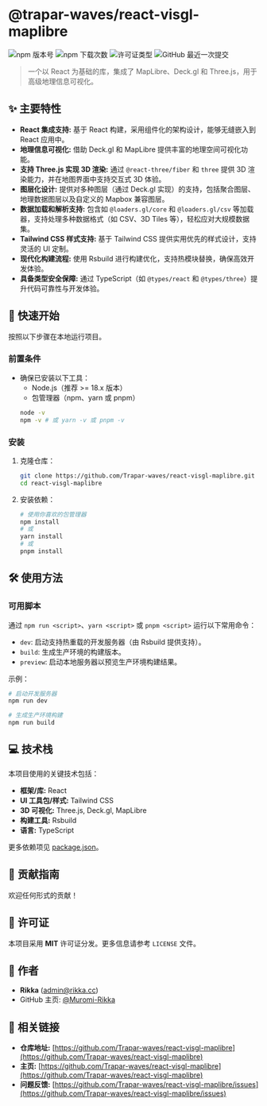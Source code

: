 # @trapar-waves/react-visgl-maplibre

![npm 版本号](https://img.shields.io/npm/v/@trapar-waves/react-visgl-maplibre)
![npm 下载次数](https://img.shields.io/npm/dm/@trapar-waves/react-visgl-maplibre)
![许可证类型](https://img.shields.io/badge/license-MIT-green)
![GitHub 最近一次提交](https://img.shields.io/github/last-commit/Trapar-waves/react-visgl-maplibre)

> 一个以 React 为基础的库，集成了 MapLibre、Deck.gl 和 Three.js，用于高级地理信息可视化。

## ✨ 主要特性

* **React 集成支持:** 基于 React 构建，采用组件化的架构设计，能够无缝嵌入到 React 应用中。
* **地理信息可视化:** 借助 Deck.gl 和 MapLibre 提供丰富的地理空间可视化功能。
* **支持 Three.js 实现 3D 渲染:** 通过 `@react-three/fiber` 和 `three` 提供 3D 渲染能力，并在地图界面中支持交互式 3D 体验。
* **图层化设计:** 提供对多种图层（通过 Deck.gl 实现）的支持，包括聚合图层、地理数据图层以及自定义的 Mapbox 兼容图层。
* **数据加载和解析支持:** 包含如 `@loaders.gl/core` 和 `@loaders.gl/csv` 等加载器，支持处理多种数据格式（如 CSV、3D Tiles 等），轻松应对大规模数据集。
* **Tailwind CSS 样式支持:** 基于 Tailwind CSS 提供实用优先的样式设计，支持灵活的 UI 定制。
* **现代化构建流程:** 使用 Rsbuild 进行构建优化，支持热模块替换，确保高效开发体验。
* **具备类型安全保障:** 通过 TypeScript（如 `@types/react` 和 `@types/three`）提升代码可靠性与开发体验。

## 🚀 快速开始

按照以下步骤在本地运行项目。

### 前置条件

* 确保已安装以下工具：
    * Node.js（推荐 >= 18.x 版本）
    * 包管理器（npm、yarn 或 pnpm）
    ```bash
    node -v
    npm -v # 或 yarn -v 或 pnpm -v
    ```

### 安装

1. 克隆仓库：
    ```bash
    git clone https://github.com/Trapar-waves/react-visgl-maplibre.git
    cd react-visgl-maplibre
    ```
2. 安装依赖：
    ```bash
    # 使用你喜欢的包管理器
    npm install
    # 或
    yarn install
    # 或
    pnpm install
    ```

## 🛠️ 使用方法

### 可用脚本

通过 `npm run <script>`、`yarn <script>` 或 `pnpm <script>` 运行以下常用命令：

* `dev`: 启动支持热重载的开发服务器（由 Rsbuild 提供支持）。
* `build`: 生成生产环境的构建版本。
* `preview`: 启动本地服务器以预览生产环境构建结果。

示例：
```bash
# 启动开发服务器
npm run dev

# 生成生产环境构建
npm run build
```

## 💻 技术栈

本项目使用的关键技术包括：

* **框架/库:** React
* **UI 工具包/样式:** Tailwind CSS
* **3D 可视化:** Three.js, Deck.gl, MapLibre
* **构建工具:** Rsbuild
* **语言:** TypeScript

更多依赖项见 [package.json](package.json)。

## 🤝 贡献指南

欢迎任何形式的贡献！

## 📄 许可证

本项目采用 **MIT** 许可证分发。更多信息请参考 `LICENSE` 文件。

## 👤 作者

* **Rikka** ([admin@rikka.cc](mailto:admin@rikka.cc))
* GitHub 主页: [@Muromi-Rikka](https://github.com/Muromi-Rikka)

## 🔗 相关链接

* **仓库地址:** [https://github.com/Trapar-waves/react-visgl-maplibre](https://github.com/Trapar-waves/react-visgl-maplibre)
* **主页:** [https://github.com/Trapar-waves/react-visgl-maplibre](https://github.com/Trapar-waves/react-visgl-maplibre)
* **问题反馈:** [https://github.com/Trapar-waves/react-visgl-maplibre/issues](https://github.com/Trapar-waves/react-visgl-maplibre/issues)
